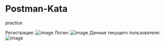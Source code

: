 # Postman-Kata
practice

Регистрация: ![image](https://user-images.githubusercontent.com/113435753/208516691-f93a3075-db62-40ed-91ab-d5691ec57572.png)
Логин: ![image](https://user-images.githubusercontent.com/113435753/208516836-bdb7d5dc-3239-4ff5-bb8a-91cdbe61d6ef.png)
Данные текущего пользователя: ![image](https://user-images.githubusercontent.com/113435753/208516964-529318e7-3b14-467a-add5-1446cfc88194.png)

